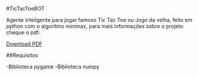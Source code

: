 #TicTacToeBOT

Agente inteligente para jogar famoso Tic Tac Toe ou Jogo da velha, feito em python com o algoritmo minimax, para mais informações sobre o projeto cheque o pdf:

[Download PDF](https://github.com/schmoellerIuri/tictactoeBOT/blob/master/ReadMe.pdf)

##Requisitos

-Biblioteca pygame
-Biblioteca numpy
